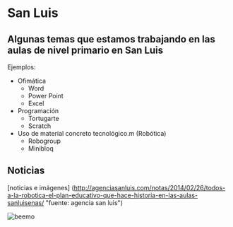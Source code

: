 # San Luis

## Algunas temas que estamos trabajando en las aulas de nivel primario en San Luis

Ejemplos:

- Ofimática
  - Word
  - Power Point
  - Excel
- Programación
  - Tortugarte
  - Scratch
- Uso de material concreto tecnológico.m (Robótica)
  - Robogroup
  - Minibloq

## Noticias

[noticias e imágenes] (http://agenciasanluis.com/notas/2014/02/26/todos-a-la-robotica-el-plan-educativo-que-hace-historia-en-las-aulas-sanluisenas/ "fuente: agencia san luis")

![beemo](http://www.google.com.ar/search?q=robotica+en+san+luis&biw=1920&bih=938&source=lnms&tbm=isch&sa=X&ei=7itZVPzvNtLhsATR5YHACQ&ved=0CAYQ_AUoAQ#facrc=_&imgdii=_&imgrc=RGpKr9ked6WhfM%253A%3BhXmozWTeLVFlOM%3Bhttp%253A%252F%252Fagenciasanluis.com%252Fnotas%252Fwp-content%252Fuploads%252F2014%252F09%252FCADENA-DE-FAVORES.jpg%3Bhttp%253A%252F%252Fagenciasanluis.com%252Fnotas%252Ftag%252Ftodos-a-la-robotica%252Ffeed%252F%3B2531%3B1552 "Este texto aparece cuando el mouse está sobre la imagen")


